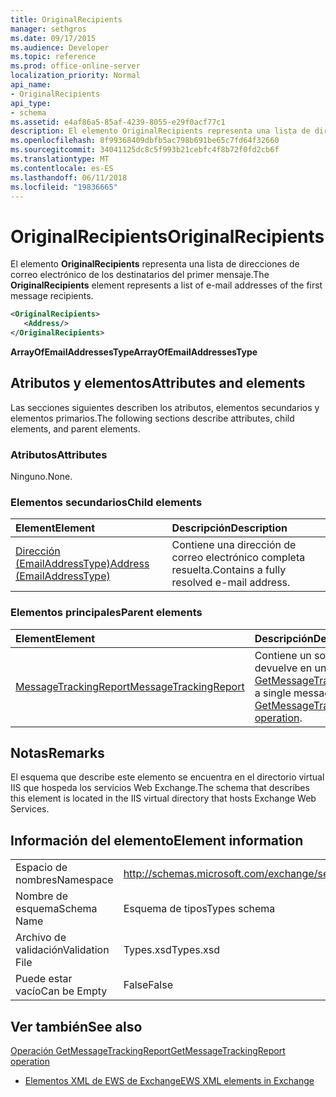 ```yaml
---
title: OriginalRecipients
manager: sethgros
ms.date: 09/17/2015
ms.audience: Developer
ms.topic: reference
ms.prod: office-online-server
localization_priority: Normal
api_name:
- OriginalRecipients
api_type:
- schema
ms.assetid: e4af86a5-85af-4239-8055-e29f0acf77c1
description: El elemento OriginalRecipients representa una lista de direcciones de correo electrónico de los destinatarios del primer mensaje.
ms.openlocfilehash: 8f99368409dbfb5ac798b691be65c7fd64f32660
ms.sourcegitcommit: 34041125dc8c5f993b21cebfc4f8b72f0fd2cb6f
ms.translationtype: MT
ms.contentlocale: es-ES
ms.lasthandoff: 06/11/2018
ms.locfileid: "19836665"
---
```

# <a name="originalrecipients"></a><span data-ttu-id="6fe26-103">OriginalRecipients</span><span class="sxs-lookup"><span data-stu-id="6fe26-103">OriginalRecipients</span></span>

<span data-ttu-id="6fe26-104">El elemento **OriginalRecipients** representa una lista de direcciones de correo electrónico de los destinatarios del primer mensaje.</span><span class="sxs-lookup"><span data-stu-id="6fe26-104">The **OriginalRecipients** element represents a list of e-mail addresses of the first message recipients.</span></span> 
  
```XML
<OriginalRecipients>
   <Address/>
</OriginalRecipients>
```

 <span data-ttu-id="6fe26-105">**ArrayOfEmailAddressesType**</span><span class="sxs-lookup"><span data-stu-id="6fe26-105">**ArrayOfEmailAddressesType**</span></span>
## <a name="attributes-and-elements"></a><span data-ttu-id="6fe26-106">Atributos y elementos</span><span class="sxs-lookup"><span data-stu-id="6fe26-106">Attributes and elements</span></span>

<span data-ttu-id="6fe26-107">Las secciones siguientes describen los atributos, elementos secundarios y elementos primarios.</span><span class="sxs-lookup"><span data-stu-id="6fe26-107">The following sections describe attributes, child elements, and parent elements.</span></span>
  
### <a name="attributes"></a><span data-ttu-id="6fe26-108">Atributos</span><span class="sxs-lookup"><span data-stu-id="6fe26-108">Attributes</span></span>

<span data-ttu-id="6fe26-109">Ninguno.</span><span class="sxs-lookup"><span data-stu-id="6fe26-109">None.</span></span>
  
### <a name="child-elements"></a><span data-ttu-id="6fe26-110">Elementos secundarios</span><span class="sxs-lookup"><span data-stu-id="6fe26-110">Child elements</span></span>

|<span data-ttu-id="6fe26-111">**Element**</span><span class="sxs-lookup"><span data-stu-id="6fe26-111">**Element**</span></span>|<span data-ttu-id="6fe26-112">**Descripción**</span><span class="sxs-lookup"><span data-stu-id="6fe26-112">**Description**</span></span>|
|:-----|:-----|
|[<span data-ttu-id="6fe26-113">Dirección (EmailAddressType)</span><span class="sxs-lookup"><span data-stu-id="6fe26-113">Address (EmailAddressType)</span></span>](address-emailaddresstype.md) <br/> |<span data-ttu-id="6fe26-114">Contiene una dirección de correo electrónico completa resuelta.</span><span class="sxs-lookup"><span data-stu-id="6fe26-114">Contains a fully resolved e-mail address.</span></span>  <br/> |
   
### <a name="parent-elements"></a><span data-ttu-id="6fe26-115">Elementos principales</span><span class="sxs-lookup"><span data-stu-id="6fe26-115">Parent elements</span></span>

|<span data-ttu-id="6fe26-116">**Element**</span><span class="sxs-lookup"><span data-stu-id="6fe26-116">**Element**</span></span>|<span data-ttu-id="6fe26-117">**Descripción**</span><span class="sxs-lookup"><span data-stu-id="6fe26-117">**Description**</span></span>|
|:-----|:-----|
|[<span data-ttu-id="6fe26-118">MessageTrackingReport</span><span class="sxs-lookup"><span data-stu-id="6fe26-118">MessageTrackingReport</span></span>](messagetrackingreport.md) <br/> |<span data-ttu-id="6fe26-119">Contiene un solo mensaje que se devuelve en una [operación de GetMessageTrackingReport](getmessagetrackingreport-operation.md).</span><span class="sxs-lookup"><span data-stu-id="6fe26-119">Contains a single message that is returned in a [GetMessageTrackingReport operation](getmessagetrackingreport-operation.md).</span></span>  <br/> |
   
## <a name="remarks"></a><span data-ttu-id="6fe26-120">Notas</span><span class="sxs-lookup"><span data-stu-id="6fe26-120">Remarks</span></span>

<span data-ttu-id="6fe26-121">El esquema que describe este elemento se encuentra en el directorio virtual IIS que hospeda los servicios Web Exchange.</span><span class="sxs-lookup"><span data-stu-id="6fe26-121">The schema that describes this element is located in the IIS virtual directory that hosts Exchange Web Services.</span></span>
  
## <a name="element-information"></a><span data-ttu-id="6fe26-122">Información del elemento</span><span class="sxs-lookup"><span data-stu-id="6fe26-122">Element information</span></span>

|||
|:-----|:-----|
|<span data-ttu-id="6fe26-123">Espacio de nombres</span><span class="sxs-lookup"><span data-stu-id="6fe26-123">Namespace</span></span>  <br/> |http://schemas.microsoft.com/exchange/services/2006/types  <br/> |
|<span data-ttu-id="6fe26-124">Nombre de esquema</span><span class="sxs-lookup"><span data-stu-id="6fe26-124">Schema Name</span></span>  <br/> |<span data-ttu-id="6fe26-125">Esquema de tipos</span><span class="sxs-lookup"><span data-stu-id="6fe26-125">Types schema</span></span>  <br/> |
|<span data-ttu-id="6fe26-126">Archivo de validación</span><span class="sxs-lookup"><span data-stu-id="6fe26-126">Validation File</span></span>  <br/> |<span data-ttu-id="6fe26-127">Types.xsd</span><span class="sxs-lookup"><span data-stu-id="6fe26-127">Types.xsd</span></span>  <br/> |
|<span data-ttu-id="6fe26-128">Puede estar vacío</span><span class="sxs-lookup"><span data-stu-id="6fe26-128">Can be Empty</span></span>  <br/> |<span data-ttu-id="6fe26-129">False</span><span class="sxs-lookup"><span data-stu-id="6fe26-129">False</span></span>  <br/> |
   
## <a name="see-also"></a><span data-ttu-id="6fe26-130">Ver también</span><span class="sxs-lookup"><span data-stu-id="6fe26-130">See also</span></span>



[<span data-ttu-id="6fe26-131">Operación GetMessageTrackingReport</span><span class="sxs-lookup"><span data-stu-id="6fe26-131">GetMessageTrackingReport operation</span></span>](getmessagetrackingreport-operation.md)


- [<span data-ttu-id="6fe26-132">Elementos XML de EWS de Exchange</span><span class="sxs-lookup"><span data-stu-id="6fe26-132">EWS XML elements in Exchange</span></span>](ews-xml-elements-in-exchange.md)


